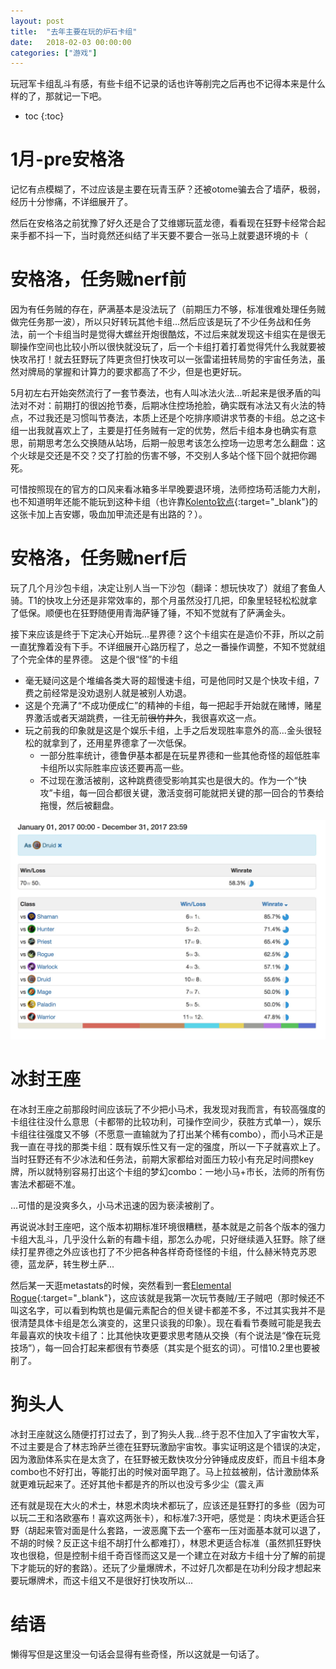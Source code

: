 ```yaml
---
layout: post
title:  "去年主要在玩的炉石卡组"
date:   2018-02-03 00:00:00
categories: ["游戏"]
---
```


玩冠军卡组乱斗有感，有些卡组不记录的话也许等削完之后再也不记得本来是什么样的了，那就记一下吧。
<!--more-->
* toc
{:toc}


# 1月-pre安格洛

记忆有点模糊了，不过应该是主要在玩青玉萨？还被otome骗去合了墙萨，极弱，经历十分惨痛，不详细展开了。

然后在安格洛之前犹豫了好久还是合了艾维娜玩蓝龙德，看看现在狂野卡经常合起来手都不抖一下，当时竟然还纠结了半天要不要合一张马上就要退环境的卡（


# 安格洛，任务贼nerf前
因为有任务贼的存在，萨满基本是没法玩了（前期压力不够，标准很难处理任务贼做完任务那一波），所以只好转玩其他卡组...然后应该是玩了不少任务战和任务法，前一个卡组当时是觉得大螺丝开炮很酷炫，不过后来就发现这卡组实在是很无聊操作空间也比较小所以很快就没玩了，后一个卡组打着打着觉得凭什么我就要被快攻吊打！就去狂野玩了阵更贪但打快攻可以一张雷诺扭转局势的宇宙任务法，虽然对牌局的掌握和计算力的要求都高了不少，但是也更好玩。

5月初左右开始突然流行了一套节奏法，也有人叫冰法火法...听起来是很矛盾的叫法对不对：前期打的很凶抢节奏，后期冰住控场抢脸，确实既有冰法又有火法的特点，不过我还是习惯叫节奏法，本质上还是个吃排序顺讲求节奏的卡组。总之这卡组一出我就喜欢上了，主要是打任务贼有一定的优势，然后卡组本身也确实有意思，前期思考怎么交换随从站场，后期一般思考该怎么控场一边思考怎么翻盘：这个火球是交还是不交？交了打脸的伤害不够，不交别人多站个怪下回个就把你踢死。

可惜按照现在的官方的口风来看冰箱多半早晚要退环境，法师控场苟活能力大削，也不知道明年还能不能玩到这种卡组（也许靠[Kolento钦点](https://twitter.com/Kolento/status/934468836757262336){:target="_blank"}的这张卡加上吉安娜，吸血加甲流还是有出路的？）。

# 安格洛，任务贼nerf后

玩了几个月沙包卡组，决定让别人当一下沙包（翻译：想玩快攻了）就组了套鱼人骑。T1的快攻上分还是非常效率的，那个月虽然没打几把，印象里轻轻松松就拿了低保。顺便也在狂野随便用青海萨锤了锤，不知不觉就有了萨满金头。

接下来应该是终于下定决心开始玩...星界德？这个卡组实在是造价不菲，所以之前一直犹豫着没有下手。不详细展开心路历程了，总之一番操作调整，不知不觉就组了个完全体的星界德。
这是个很“怪”的卡组

* 毫无疑问这是个堆编各类大哥的超慢速卡组，可是他同时又是个快攻卡组，7费之前经常是没劝退别人就是被别人劝退。
* 这是个充满了“不成功便成仁”的精神的卡组，每一把起手开始就在赌博，赌星界激活或者天湖跳费，一往无前<del>很竹井久</del>，我很喜欢这一点。
* 玩之前我的印象就是这是个娱乐卡组，上手之后发现胜率意外的高...金头很轻松的就拿到了，还用星界德拿了一次低保。
    * 一部分胜率统计，德鲁伊基本都是在玩星界德和一些其他奇怪的超低胜率卡组所以实际胜率应该还要再高一些。
    * 不过现在激活被削，这种跳费德受影响其实也是很大的。作为一个“快攻”卡组，每一回合都很关键，激活变弱可能就把关键的那一回合的节奏给拖慢，然后被翻盘。

    
![](/assets/images/2018/15177157159136.jpg)


    



# 冰封王座

在冰封王座之前那段时间应该玩了不少把小马术，我发现对我而言，有较高强度的卡组往往没什么意思（卡都带的比较功利，可操作空间少，获胜方式单一），娱乐卡组往往强度又不够（不愿意一直输就为了打出某个稀有combo），而小马术正是我一直在寻找的那类卡组：既有娱乐性又有一定的强度，所以一下子就喜欢上了。当时狂野还有不少冰法和任务法，前期大家都给对面压力较小有充足时间攒key牌，所以就特别容易打出这个卡组的梦幻combo：一地小马+市长，法师的所有伤害法术都砸不准。

...可惜的是没爽多久，小马术迅速的因为亵渎被削了。

再说说冰封王座吧，这个版本初期标准环境很糟糕，基本就是之前各个版本的强力卡组大乱斗，几乎没什么新的有趣卡组，那怎么办呢，只好继续遁入狂野。除了继续打星界德之外应该也打了不少把各种各样奇奇怪怪的卡组，什么赫米特克苏恩德，蓝龙萨，转生秽土萨...

然后某一天逛metastats的时候，突然看到一套[Elemental Rogue](https://metastats.net/deck/f555ca42-84bf-49d9-979f-e776c56da863/last7/
){:target="_blank"}，这应该就是我第一次玩节奏贼/王子贼吧（那时候还不叫这名字，可以看到构筑也是偏元素配合的但关键卡都差不多，不过其实我并不是很清楚具体卡组是怎么演变的，这里只谈我的印象）。现在看看节奏贼可能是我去年最喜欢的快攻卡组了：比其他快攻更要求思考随从交换（有个说法是“像在玩竞技场”），每一回合打起来都很有节奏感（其实是个挺玄的词）。可惜10.2里也要被削了。


# 狗头人

冰封王座就这么随便打打过去了，到了狗头人我...终于忍不住加入了宇宙牧大军，不过主要是合了林志玲萨兰德在狂野玩激励宇宙牧。事实证明这是个错误的决定，因为激励体系实在是太贪了，在狂野被无数快攻分分钟锤成皮皮虾，而且卡组本身combo也不好打出，等能打出的时候对面早跑了。马上拉兹被削，估计激励体系就更难玩起来了。还好其他卡都是齐的所以也没亏多少尘（震え声

还有就是现在大火的术士，林恩术肉块术都玩了，应该还是狂野打的多些（因为可以玩二王和洛欧塞布！喜欢这两张卡），和标准7:3开吧，感觉是：肉块术更适合狂野（胡起来管对面是什么套路，一波恶魔下去一个塞布一压对面基本就可以退了，不胡的时候？反正这卡组不胡打什么都难打），林恩术更适合标准（虽然抓狂野快攻也很稳，但是控制卡组千奇百怪而这又是一个建立在对敌方卡组十分了解的前提下才能玩的好的套路）。还玩了少量爆牌术，不过好几次都是在功利分段才想起来要玩爆牌术，而这卡组又不是很好打快攻所以...

# 结语

懒得写但是这里没一句话会显得有些奇怪，所以这就是一句话了。

